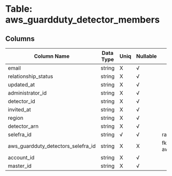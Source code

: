# Table: aws_guardduty_detector_members

## Columns 

|  Column Name   |  Data Type  | Uniq | Nullable | Description | 
|  ----  | ----  | ----  | ----  | ---- | 
| email | string | X | √ |  | 
| relationship_status | string | X | √ |  | 
| updated_at | string | X | √ |  | 
| administrator_id | string | X | √ |  | 
| detector_id | string | X | √ |  | 
| invited_at | string | X | √ |  | 
| region | string | X | √ |  | 
| detector_arn | string | X | √ |  | 
| selefra_id | string | √ | √ | random id | 
| aws_guardduty_detectors_selefra_id | string | X | X | fk to aws_guardduty_detectors.selefra_id | 
| account_id | string | X | √ |  | 
| master_id | string | X | √ |  | 


